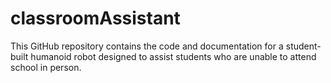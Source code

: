 # classroomAssistant
This GitHub repository contains the code and documentation for a student-built humanoid robot designed to assist students who are unable to attend school in person. 
